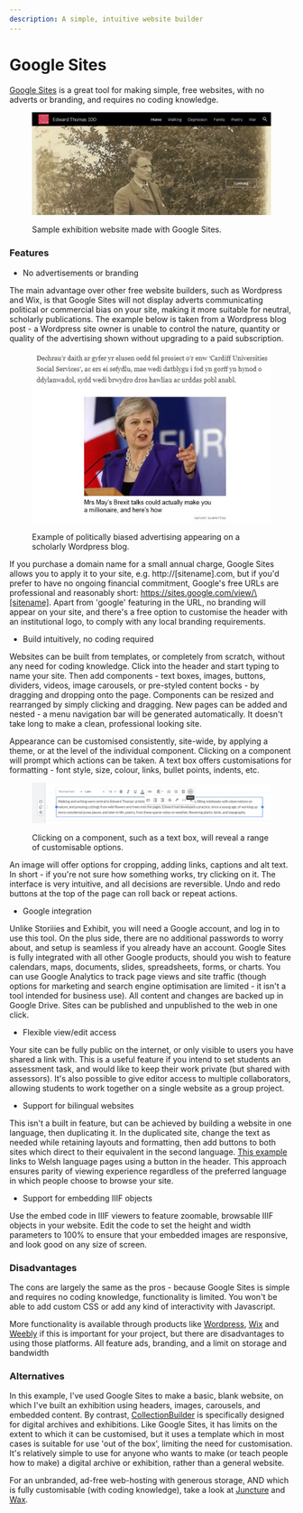 ```yaml
---
description: A simple, intuitive website builder
---
```


# Google Sites

[Google Sites](https://sites.google.com) is a great tool for making simple, free websites, with no adverts or branding, and requires no coding knowledge.

<figure><img src="../.gitbook/assets/googlesites.jpg" alt=""><figcaption><p>Sample exhibition website made with Google Sites.</p></figcaption></figure>

### Features

* No advertisements or branding

The main advantage over other free website builders, such as Wordpress and Wix, is that Google Sites will not display adverts communicating political or commercial bias on your site, making it more suitable for neutral, scholarly publications. The example below is taken from a Wordpress blog post - a Wordpress site owner is unable to control the nature, quantity or quality of the advertising shown without upgrading to a paid subscription.

<figure><img src="../.gitbook/assets/wordpress.jpg" alt=""><figcaption><p>Example of politically biased advertising appearing on a scholarly Wordpress blog.</p></figcaption></figure>

If you purchase a domain name for a small annual charge, Google Sites allows you to apply it to your site, e.g. http://\[sitename].com, but if you'd prefer to have no ongoing financial commitment, Google's free URLs are professional and reasonably short: https://sites.google.com/view/\[sitename]. Apart from 'google' featuring in the URL, no branding will appear on your site, and there's a free option to customise the header with an institutional logo, to comply with any local branding requirements.

* Build intuitively, no coding required

Websites can be built from templates, or completely from scratch, without any need for coding knowledge. Click into the header and start typing to name your site. Then add components - text boxes, images, buttons, dividers, videos, image carousels, or pre-styled content bocks - by dragging and dropping onto the page. Components can be resized and rearranged by simply clicking and dragging. New pages can be added and nested - a menu navigation bar will be generated automatically. It doesn't take long to make a clean, professional looking site.

Appearance can be customised consistently, site-wide, by applying a theme, or at the level of the individual component. Clicking on a component will prompt which actions can be taken. A text box offers customisations for formatting - font style, size, colour, links, bullet points, indents, etc.

<figure><img src="../.gitbook/assets/textcustomisation.jpg" alt=""><figcaption><p>Clicking on a component, such as a text box, will reveal a range of customisable options.</p></figcaption></figure>

An image will offer options for cropping, adding links, captions and alt text. In short - if you're not sure how something works, try clicking on it. The interface is very intuitive, and all decisions are reversible. Undo and redo buttons at the top of the page can roll back or repeat actions.&#x20;

* Google integration

Unlike Storiiies and Exhibit, you will need a Google account, and log in to use this tool. On the plus side, there are no additional passwords to worry about, and setup is seamless if you already have an account. Google Sites is fully integrated with all other Google products, should you wish to feature calendars, maps, documents, slides, spreadsheets, forms, or charts. You can use Google Analytics to track page views and site traffic (though options for marketing and search engine optimisation are limited - it isn't a tool intended for business use). All content and changes are backed up in Google Drive. Sites can be published and unpublished to the web in one click.

* Flexible view/edit access

Your site can be fully public on the internet, or only visible to users you have shared a link with. This is a useful feature if you intend to set students an assessment task, and would like to keep their work private (but shared with assessors). It's also possible to give editor access to multiple collaborators, allowing students to work together on a single website as a group project.

* Support for bilingual websites

This isn't a built in feature, but can be achieved by building a website in one language, then duplicating it. In the duplicated site, change the text as needed while retaining layouts and formatting, then add buttons to both sites which direct to their equivalent in the second language. [This example](https://sites.google.com/view/edwardthomas100) links to Welsh language pages using a button in the header. This approach ensures parity of viewing experience regardless of the preferred language in which people choose to browse your site.

* Support for embedding IIIF objects

Use the embed code in IIIF viewers to feature zoomable, browsable IIIF objects in your website. Edit the code to set the height and width parameters to 100% to ensure that your embedded images are responsive, and look good on any size of screen.

### Disadvantages

The cons are largely the same as the pros - because Google Sites is simple and requires no coding knowledge, functionality is limited. You won't be able to add custom CSS or add any kind of interactivity with Javascript.

More functionality is available through products like [Wordpress](https://wordpress.com/free/), [Wix](https://support.wix.com/en/article/free-vs-premium-site) and [Weebly](https://www.weebly.com/uk/pricing) if this is important for your project, but there are disadvantages to using those platforms. All feature ads, branding, and a limit on storage and bandwidth

### Alternatives

In this example, I've used Google Sites to make a basic, blank website, on which I've built an exhibition using headers, images, carousels, and embedded content. By contrast, [CollectionBuilder](collection-builder.md) is specifically designed for digital archives and exhibitions. Like Google Sites, it has limits on the extent to which it can be customised, but it uses a template which in most cases is suitable for use 'out of the box', limiting the need for customisation. It's relatively simple to use for anyone who wants to make (or teach people how to make) a digital archive or exhibition, rather than a general website.

For an unbranded, ad-free web-hosting with generous storage, AND which is fully customisable (with coding knowledge), take a look at [Juncture](omeka.md) and [Wax](wax.md).

